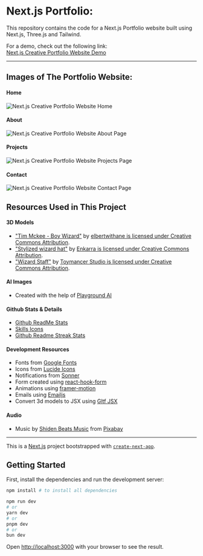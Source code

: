 # Next.js Portfolio:
This repository contains the code for a Next.js Portfolio website built using Next.js, Three.js and Tailwind. <br />

For a demo, check out the following link:  
[Next.js Creative Portfolio Website Demo](https://portfolio-ebon-xi-55.vercel.app)

---

## Images of The Portfolio Website:

#### Home

![Next.js Creative Portfolio Website Home](https://github.com/yourusername/your-repo-name/blob/main/website%20images/Home-desktop.png)

#### About

![Next.js Creative Portfolio Website About Page](https://github.com/yourusername/your-repo-name/blob/main/website%20images/About-desktop-full.png)

#### Projects

![Next.js Creative Portfolio Website Projects Page](https://github.com/yourusername/your-repo-name/blob/main/website%20images/Projects-desktop.png)

#### Contact

![Next.js Creative Portfolio Website Contact Page](https://github.com/yourusername/your-repo-name/blob/main/website%20images/Contact-desktop.png)

## Resources Used in This Project

#### 3D Models

- ["Tim Mckee - Boy Wizard"](https://skfb.ly/6YATu) by [elbertwithane is licensed under Creative Commons Attribution](http://creativecommons.org/licenses/by/4.0/).
- ["Stylized wizard hat"](https://skfb.ly/ozxOQ) by [Enkarra is licensed under Creative Commons Attribution](http://creativecommons.org/licenses/by/4.0/).
- ["Wizard Staff"](https://skfb.ly/6QYZw) by [Toymancer Studio is licensed under Creative Commons Attribution](http://creativecommons.org/licenses/by/4.0/).

#### AI Images

- Created with the help of [Playground AI](https://playgroundai.com/)

#### Github Stats & Details

- [Github ReadMe Stats](https://github.com/anuraghazra/github-readme-stats)
- [Skills Icons](https://github.com/tandpfun/skill-icons)
- [Github Readme Streak Stats](https://github.com/denvercoder1/github-readme-streak-stats)

#### Development Resources

- Fonts from [Google Fonts](https://fonts.google.com/)
- Icons from [Lucide Icons](https://lucide.dev/)
- Notifications from [Sonner](https://sonner.emilkowal.ski/)
- Form created using [react-hook-form](https://react-hook-form.com/)
- Animations using [framer-motion](https://www.framer.com/motion/)
- Emails using [Emailjs](https://www.emailjs.com/)
- Convert 3d models to JSX using [Gltf JSX](https://github.com/pmndrs/gltfjsx)

#### Audio

- Music by <a href="https://pixabay.com/users/shidenbeatsmusic-25676252/?utm_source=link-attribution&utm_medium=referral&utm_campaign=music&utm_content=20772">Shiden Beats Music</a> from <a href="https://pixabay.com/music//?utm_source=link-attribution&utm_medium=referral&utm_campaign=music&utm_content=20772">Pixabay</a>

---

This is a [Next.js](https://nextjs.org/) project bootstrapped with [`create-next-app`](https://github.com/vercel/next.js/tree/canary/packages/create-next-app).

## Getting Started

First, install the dependencies and run the development server:

```bash
npm install # to install all dependencies

npm run dev
# or
yarn dev
# or
pnpm dev
# or
bun dev
```

Open [http://localhost:3000](http://localhost:3000) with your browser to see the result.
